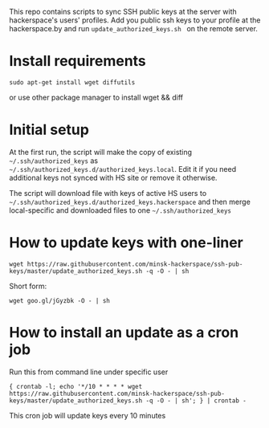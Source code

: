 This repo contains scripts to sync SSH public keys at the server with hackerspace's users' profiles.
Add you public ssh keys to your profile at the hackerspace.by and run `update_authorized_keys.sh ` on the remote server.

Install requirements
===================

```
sudo apt-get install wget diffutils
```
or use other package manager to install wget && diff

Initial setup
=============

At the first run, the script will make the copy of existing `~/.ssh/authorized_keys` as `~/.ssh/authorized_keys.d/authorized_keys.local`.
Edit it if you need additional keys not synced with HS site or remove it otherwise.

The script will download file with keys of active HS users to `~/.ssh/authorized_keys.d/authorized_keys.hackerspace` and then merge local-specific and downloaded files to one `~/.ssh/authorized_keys`

How to update keys with one-liner
=================================

```
wget https://raw.githubusercontent.com/minsk-hackerspace/ssh-pub-keys/master/update_authorized_keys.sh -q -O - | sh
```
Short form:
```
wget goo.gl/jGyzbk -O - | sh
```

How to install an update as a cron job
======================================

Run this from command line under specific user
```
{ crontab -l; echo '*/10 * * * * wget https://raw.githubusercontent.com/minsk-hackerspace/ssh-pub-keys/master/update_authorized_keys.sh -q -O - | sh'; } | crontab -
```

This cron job will update keys every 10 minutes
